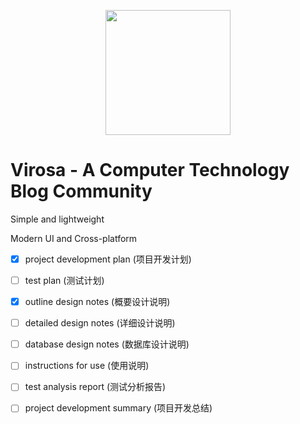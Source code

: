 <p align="center">
  <picture>
    <source media="(prefers-color-scheme: dark)" srcset="https://mypic-1305118058.cos.ap-hongkong.myqcloud.com/img/site_logo_dark_hdpi.ico">
    <img src="https://mypic-1305118058.cos.ap-hongkong.myqcloud.com/img/site_logo_light_hdpi.ico" width="200" />
  </picture>
</p>


# Virosa - A Computer Technology Blog Community

Simple and lightweight

Modern UI and Cross-platform

- [x] project development plan (项目开发计划)

- [ ] test plan (测试计划)

- [x] outline design notes (概要设计说明)

- [ ] detailed design notes (详细设计说明)

- [ ] database design notes (数据库设计说明)

- [ ] instructions for use (使用说明)

- [ ] test analysis report (测试分析报告)

- [ ] project development summary (项目开发总结)
